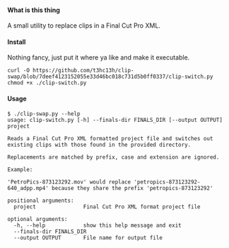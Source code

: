#### What is this thing

A small utility to replace clips in a Final Cut Pro XML.

#### Install

Nothing fancy, just put it where ya like and make it executable.

```shell
curl -O https://github.com/t3hc13h/clip-swap/blob/7deef4123152055e33d46bc018c731d5b0ff0337/clip-switch.py
chmod +x ./clip-switch.py
```

#### Usage
```shell
$ ./clip-swap.py --help
usage: clip-switch.py [-h] --finals-dir FINALS_DIR [--output OUTPUT] project

Reads a Final Cut Pro XML formatted project file and switches out existing clips with those found in the provided directory.

Replacements are matched by prefix, case and extension are ignored.

Example:

'PetroPics-873123292.mov' would replace 'petropics-873123292-640_adpp.mp4' because they share the prefix 'petropics-873123292'

positional arguments:
  project               Final Cut Pro XML format project file

optional arguments:
  -h, --help            show this help message and exit
  --finals-dir FINALS_DIR
  --output OUTPUT       File name for output file
```
